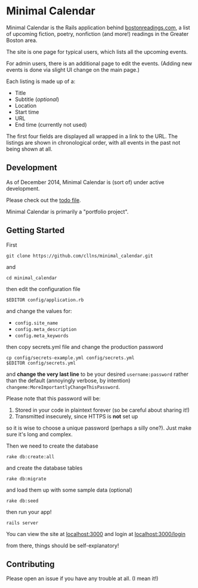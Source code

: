 Minimal Calendar
===

Minimal Calendar is the Rails application behind
[bostonreadings.com](http://bostonreadings.com),
a list of upcoming fiction, poetry, nonfiction (and more!)
readings in the Greater Boston area.


The site is one page for typical users, which lists all the upcoming events.

For admin users, there is an additional page to edit the events. (Adding new
events is done via slight UI change on the main page.)

Each listing is made up of a:
- Title
- Subtitle (*optional*)
- Location
- Start time
- URL
- End time (currently not used)

The first four fields are displayed all wrapped in a link to the URL.
The listings are shown in chronological order, with all events in the past not
being shown at all.


Development
---
As of December 2014, Minimal Calendar is (sort of) under active development.

Please check out the [todo file](todo.md).

Minimal Calendar is primarily a "portfolio project".


Getting Started
---
First

`git clone https://github.com/cllns/minimal_calendar.git`

and

`cd minimal_calendar`

then edit the configuration file

`$EDITOR config/application.rb`

and change the values for:

- `config.site_name`
- `config.meta_description`
- `config.meta_keywords`

then copy secrets.yml file and change the production password

```
cp config/secrets-example.yml config/secrets.yml
$EDITOR config/secrets.yml
```

and **change the very last line** to be your desired `username:password` rather
than the default (annoyingly verbose, by intention) `changeme:MoreImportantlyChangeThisPassword`.

Please note that this password will be:

1. Stored in your code in plaintext forever (so be careful about sharing it!)
2. Transmitted insecurely, since HTTPS is **not** set up

so it is wise to choose a unique password (perhaps a silly one?). Just make sure
it's long and complex.

Then we need to create the database

`rake db:create:all`

and create the database tables

`rake db:migrate`

and load them up with some sample data (optional)

`rake db:seed`

then run your app!

`rails server`

You can view the site at [localhost:3000](localhost:3000) and login at [localhost:3000/login](localhost:3000/login)

from there, things should be self-explanatory!


Contributing
---
Please open an issue if you have any trouble at all. (I mean it!)
